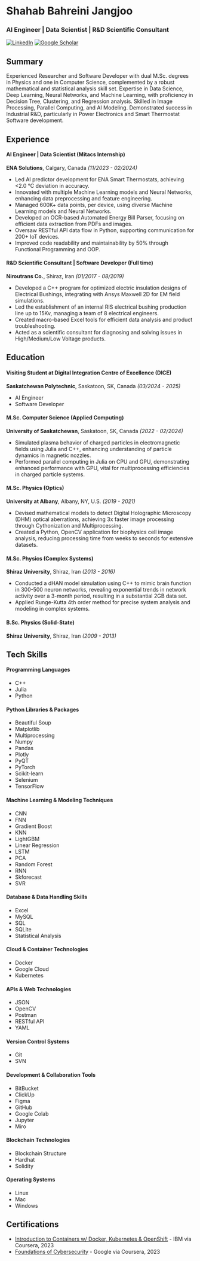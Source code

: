 # Shahab Bahreini Jangjoo
### AI Engineer | Data Scientist | R&D Scientific Consultant
[![LinkedIn](https://img.shields.io/badge/LinkedIn-shahab--bahreini-blue?style=flat-square&logo=linkedin)](https://www.linkedin.com/in/shahab-bahreini) [![Google Scholar](https://img.shields.io/badge/Google_Scholar-5r9--8vcAAAAJ-blue?style=flat-square&logo=google-scholar)](https://scholar.google.ca/citations?user=5r9-8vcAAAAJ&hl=en&oi=ao)

## Summary

Experienced Researcher and Software Developer with dual M.Sc. degrees in Physics and one in Computer Science, complemented by a robust mathematical and statistical analysis skill set. Expertise in Data Science, Deep Learning, Neural Networks, and Machine Learning, with proficiency in Decision Tree, Clustering, and Regression analysis. Skilled in Image Processing, Parallel Computing, and AI Modeling. Demonstrated success in Industrial R&D, particularly in Power Electronics and Smart Thermostat Software development.

## Experience

#### AI Engineer | Data Scientist (Mitacs Internship)
**ENA Solutions**, Calgary, Canada *(11/2023 - 02/2024)*

- Led AI predictor development for ENA Smart Thermostats, achieving <2.0 °C deviation in accuracy.
- Innovated with multiple Machine Learning models and Neural Networks, enhancing data preprocessing and feature engineering.
- Managed 600K+ data points, per device, using diverse Machine Learning models and Neural Networks.
- Developed an OCR-based Automated Energy Bill Parser, focusing on efficient data extraction from PDFs and images.
- Oversaw RESTful API data flow in Python, supporting communication for 200+ IoT devices.
- Improved code readability and maintainability by 50% through Functional Programming and OOP.

#### R&D Scientific Consultant | Software Developer (Full time)
**Niroutrans Co.**, Shiraz, Iran *(01/2017 - 08/2019)*

- Developed a C++ program for optimized electric insulation designs of Electrical Bushings, integrating with Ansys Maxwell 2D for EM field simulations.
- Led the establishment of an internal RIS electrical bushing production line up to 15Kv, managing a team of 8 electrical engineers.
- Created macro-based Excel tools for efficient data analysis and product troubleshooting.
- Acted as a scientific consultant for diagnosing and solving issues in High/Medium/Low Voltage products.

## Education

#### Visiting Student at Digital Integration Centre of Excellence (DICE)
**Saskatchewan Polytechnic**, Saskatoon, SK, Canada *(03/2024 - 2025)*

- AI Engineer
- Software Developer

#### M.Sc. Computer Science (Applied Computing)
**University of Saskatchewan**, Saskatoon, SK, Canada *(2022 - 02/2024)*

- Simulated plasma behavior of charged particles in electromagnetic fields using Julia and C++, enhancing understanding of particle dynamics in magnetic nozzles.
- Performed parallel computing in Julia on CPU and GPU, demonstrating enhanced performance with GPU, vital for multiprocessing efficiencies in charged particle systems.

#### M.Sc. Physics (Optics)
**University at Albany**, Albany, NY, U.S. *(2019 - 2021)*

- Devised mathematical models to detect Digital Holographic Microscopy (DHM) optical aberrations, achieving 3x faster image processing through Cythonization and Multiprocessing.
- Created a Python, OpenCV application for biophysics cell image analysis, reducing processing time from weeks to seconds for extensive datasets.

#### M.Sc. Physics (Complex Systems)
**Shiraz University**, Shiraz, Iran *(2013 - 2016)*

- Conducted a dHAN model simulation using C++ to mimic brain function in 300-500 neuron networks, revealing exponential trends in network activity over a 3-month period, resulting in a substantial 2GB data set.
- Applied Runge-Kutta 4th order method for precise system analysis and modeling in complex systems.

#### B.Sc. Physics (Solid-State)
**Shiraz University**, Shiraz, Iran *(2009 - 2013)*

## Tech Skills

#### Programming Languages
- C++
- Julia
- Python

#### Python Libraries & Packages
- Beautiful Soup
- Matplotlib
- Multiprocessing
- Numpy
- Pandas
- Plotly
- PyQT
- PyTorch
- Scikit-learn
- Selenium
- TensorFlow

#### Machine Learning & Modeling Techniques
- CNN
- FNN
- Gradient Boost
- KNN
- LightGBM
- Linear Regression
- LSTM
- PCA
- Random Forest
- RNN
- Skforecast
- SVR

#### Database & Data Handling Skills
- Excel
- MySQL
- SQL
- SQLite
- Statistical Analysis

#### Cloud & Container Technologies
- Docker
- Google Cloud
- Kubernetes

#### APIs & Web Technologies
- JSON
- OpenCV
- Postman
- RESTful API
- YAML

#### Version Control Systems
- Git
- SVN

#### Development & Collaboration Tools
- BitBucket
- ClickUp
- Figma
- GitHub
- Google Colab
- Jupyter
- Miro

#### Blockchain Technologies
- Blockchain Structure
- Hardhat
- Solidity

#### Operating Systems
- Linux
- Mac
- Windows

## Certifications

- [Introduction to Containers w/ Docker, Kubernetes & OpenShift](https://coursera.org/share/5c4934b9dde9f6f469e92c07bd9c69f5) - IBM via Coursera, 2023
- [Foundations of Cybersecurity](https://coursera.org/share/90c6059b85789bfb446f2581d34110a1) - Google via Coursera, 2023
